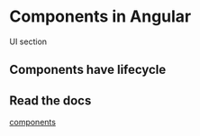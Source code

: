 # Components in Angular

UI section

## Components have lifecycle

## Read the docs

[components](https://angular.io/guide/component-overview)
